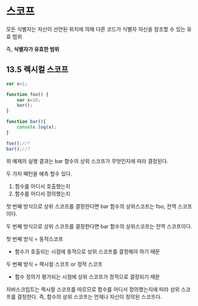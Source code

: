 # 스코프
모든 식별자는 자신이 선언된 위치에 의해 다른 코드가 식별자 자신을 참조할 수 있는 유효 범위

즉, **식별자가 유효한 범위**

## 13.5 렉시컬 스코프
```jsx
var x=1;

function foo() {
    var x=10;
    bar();
}

function bar(){
    console.log(x);
}

foo();//?
bar();//?
```

위 예제의 실행 결과는 bar 함수의 상위 스코프가 무엇인지에 따라 결정된다.

두 가지 패턴을 예측 할수 있다.
1. 함수를 어디서 호출했는지
2. 함수를 어디서 정의했는지

첫 번째 방식으로 상위 스코프를 결정한다면 bar 함수의 상위스코프는 foo, 전역 스코프 이다.

두 번째 방식으로 상위 스코프를 결정한다면 bar 함수의 상위스코프는 전역 스코프이다.

첫 번째 방식 = 동적스코프
- 함수가 호출되는 시점에 동적으로 상위 스코프를 결정해야 하기 때문

두 번째 방식 = 렉시컬 스코프 or 정적 스코프
- 함수 정의가 평가되는 시점에 상위 스코프가 정적으로 결정되기 때문

자바스크립트는 렉시컬 스코프를 따르므로 함수를 어디서 정의했는지에 따라 상위 스코프를 결정한다. 즉, 함수의 상위 스코프는 언제나 자신이 정의된 스코프다.